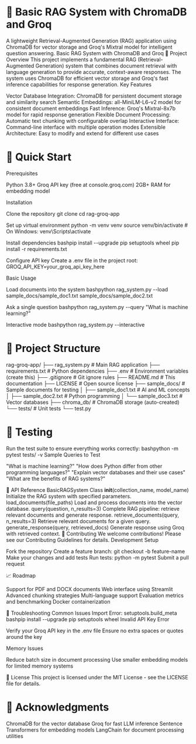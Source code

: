 # 🤖 Basic RAG System with ChromaDB and Groq
A lightweight Retrieval-Augmented Generation (RAG) application using ChromaDB for vector storage and Groq's Mixtral model for intelligent question answering.
Basic RAG System with ChromaDB and Groq
🎯 Project Overview
This project implements a fundamental RAG (Retrieval-Augmented Generation) system that combines document retrieval with language generation to provide accurate, context-aware responses. The system uses ChromaDB for efficient vector storage and Groq's fast inference capabilities for response generation.
Key Features

Vector Database Integration: ChromaDB for persistent document storage and similarity search
Semantic Embeddings: all-MiniLM-L6-v2 model for consistent document embeddings
Fast Inference: Groq's Mixtral-8x7b model for rapid response generation
Flexible Document Processing: Automatic text chunking with configurable overlap
Interactive Interface: Command-line interface with multiple operation modes
Extensible Architecture: Easy to modify and extend for different use cases

# 🚀 Quick Start
Prerequisites

Python 3.8+
Groq API key (free at console.groq.com)
2GB+ RAM for embedding model

Installation

Clone the repository
git clone <your-repo-url>
cd rag-groq-app

Set up virtual environment
python -m venv venv
source venv/bin/activate  # On Windows: venv\Scripts\activate

Install dependencies
bashpip install --upgrade pip setuptools wheel
pip install -r requirements.txt

Configure API key
Create a .env file in the project root:
GROQ_API_KEY=your_groq_api_key_here

Basic Usage

Load documents into the system
bashpython rag_system.py --load sample_docs/sample_doc1.txt sample_docs/sample_doc2.txt

Ask a single question
bashpython rag_system.py --query "What is machine learning?"

Interactive mode
bashpython rag_system.py --interactive

# 📁 Project Structure
rag-groq-app/
├── rag_system.py           # Main RAG application
├── requirements.txt        # Python dependencies
├── .env                   # Environment variables (create this)
├── .gitignore            # Git ignore rules
├── README.md             # This documentation
├── LICENSE               # Open source license
├── sample_docs/          # Sample documents for testing
│   ├── sample_doc1.txt   # AI and ML concepts
│   ├── sample_doc2.txt   # Python programming
│   └── sample_doc3.txt   # Vector databases
├── chroma_db/            # ChromaDB storage (auto-created)
└── tests/                # Unit tests
    └── test.py
# 🧪 Testing
Run the test suite to ensure everything works correctly:
bashpython -m pytest tests/ -v
Sample Queries to Test

"What is machine learning?"
"How does Python differ from other programming languages?"
"Explain vector databases and their use cases"
"What are the benefits of RAG systems?"

🔄 API Reference
BasicRAGSystem Class
__init__(collection_name, model_name)
Initialize the RAG system with specified parameters.
load_documents(file_paths)
Load and process documents into the vector database.
query(question, n_results=3)
Complete RAG pipeline: retrieve relevant documents and generate response.
retrieve_documents(query, n_results=3)
Retrieve relevant documents for a given query.
generate_response(query, retrieved_docs)
Generate response using Groq with retrieved context.
🤝 Contributing
We welcome contributions! Please see our Contributing Guidelines for details.
Development Setup

Fork the repository
Create a feature branch: git checkout -b feature-name
Make your changes and add tests
Run tests: python -m pytest
Submit a pull request

📈 Roadmap

 Support for PDF and DOCX documents
 Web interface using Streamlit
 Advanced chunking strategies
 Multi-language support
 Evaluation metrics and benchmarking
 Docker containerization

🐛 Troubleshooting
Common Issues
Import Error: setuptools.build_meta
bashpip install --upgrade pip setuptools wheel
Invalid API Key Error

Verify your Groq API key in the .env file
Ensure no extra spaces or quotes around the key

Memory Issues

Reduce batch size in document processing
Use smaller embedding models for limited memory systems

📄 License
This project is licensed under the MIT License - see the LICENSE file for details.
# 🙏 Acknowledgments

ChromaDB for the vector database
Groq for fast LLM inference
Sentence Transformers for embedding models
LangChain for document processing utilities
